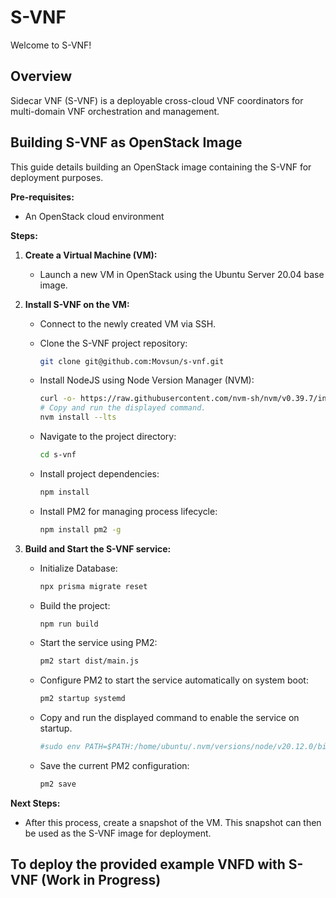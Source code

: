 # S-VNF

Welcome to S-VNF!

## Overview

Sidecar VNF (S-VNF) is a deployable cross-cloud VNF coordinators for multi-domain VNF orchestration and management.

## Building S-VNF as OpenStack Image

This guide details building an OpenStack image containing the S-VNF for deployment purposes.

**Pre-requisites:**

* An OpenStack cloud environment

**Steps:**

1. **Create a Virtual Machine (VM):**

   - Launch a new VM in OpenStack using the Ubuntu Server 20.04 base image.

2. **Install S-VNF on the VM:**

   - Connect to the newly created VM via SSH.

   - Clone the S-VNF project repository:

     ```bash
     git clone git@github.com:Movsun/s-vnf.git
     ```

   - Install NodeJS using Node Version Manager (NVM):

     ```bash
     curl -o- https://raw.githubusercontent.com/nvm-sh/nvm/v0.39.7/install.sh | bash
     # Copy and run the displayed command.
     nvm install --lts
     ```

   - Navigate to the project directory:

     ```bash
     cd s-vnf
     ```

   - Install project dependencies:

     ```bash
     npm install
     ```

   - Install PM2 for managing process lifecycle:

     ```bash
     npm install pm2 -g
     ```

3. **Build and Start the S-VNF service:**

   - Initialize Database: 

     ```bash
     npx prisma migrate reset
     ```

   - Build the project:

     ```bash
     npm run build
     ```

   - Start the service using PM2:

     ```bash
     pm2 start dist/main.js
     ```
   
   - Configure PM2 to start the service automatically on system boot:
   
     ```bash
     pm2 startup systemd
     ```
   - Copy and run the displayed command to enable the service on startup.
     ```bash
     #sudo env PATH=$PATH:/home/ubuntu/.nvm/versions/node/v20.12.0/bin /home/ubuntu/.nvm/versions/node/v20.12.0/lib/node_modules/pm2/bin/pm2 startup systemd -u ubuntu --hp /home/ubuntu
     ```
   - Save the current PM2 configuration:
   
     ```bash
     pm2 save
     ```

**Next Steps:**

* After this process, create a snapshot of the VM. This snapshot can then be used as the S-VNF image for deployment.

## To deploy the provided example VNFD with S-VNF (Work in Progress)